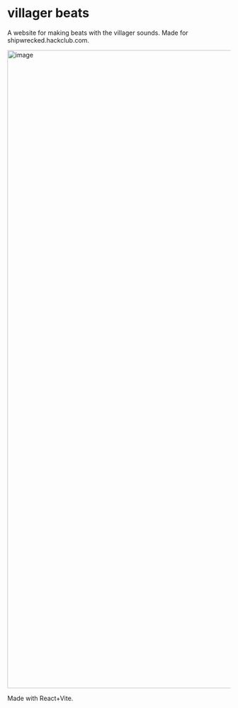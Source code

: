 # villager beats

A website for making beats with the villager sounds.
Made for shipwrecked.hackclub.com.

<img width="2729" height="1439" alt="image" src="https://github.com/user-attachments/assets/0b4425af-f5a3-4957-bf91-414ff67653d2" />


Made with React+Vite.
